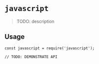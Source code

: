 # `javascript`

> TODO: description

## Usage

```
const javascript = require('javascript');

// TODO: DEMONSTRATE API
```
